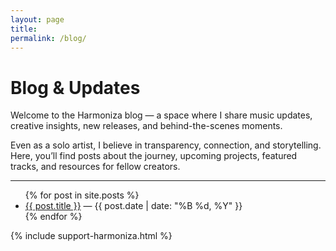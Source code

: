 ```yaml
---
layout: page
title:
permalink: /blog/
---
```


# Blog & Updates

Welcome to the Harmoniza blog — a space where I share music updates, creative insights, new releases, and behind-the-scenes moments.

Even as a solo artist, I believe in transparency, connection, and storytelling. Here, you’ll find posts about the journey, upcoming projects, featured tracks, and resources for fellow creators.

---

<ul>
  {% for post in site.posts %}
    <li>
      <a href="{{ post.url }}">{{ post.title }}</a> — {{ post.date | date: "%B %d, %Y" }}
    </li>
  {% endfor %}
</ul>

{% include support-harmoniza.html %}

